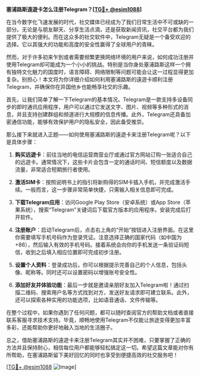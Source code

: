 **塞浦路斯遠遊卡怎么注册Telegram？[[TG💪+ @esim1088](https://t.me/s/esim1088)]**

在当今数字化飞速发展的时代，社交媒体已经成为了我们日常生活中不可或缺的一部分。无论是与朋友聊天、分享生活点滴，还是获取新闻资讯，社交平台都为我们提供了极大的便利。而在这众多的社交软件中，Telegram无疑是一个备受欢迎的选择。它以其强大的功能和高度的安全性赢得了全球用户的青睐。

然而，对于许多初来乍到或者需要频繁更换网络环境的用户来说，如何成功注册并使用Telegram却可能成为一个小小的挑战。特别是当你身处塞浦路斯这样一个拥有独特文化魅力的国度时，语言障碍、网络限制等问题可能会让这一过程显得更加复杂。别担心！本文将为你详细介绍如何利用塞浦路斯的遠遊卡顺利注册Telegram，并确保你在异国他乡也能畅享社交的乐趣。

首先，让我们简单了解一下Telegram的基本情况。Telegram是一款支持多设备同步的即时通讯应用程序，用户可以通过它发送文字、图片、视频等多种形式的消息，并且支持创建群组和频道进行大规模的信息传播。此外，Telegram还具备加密通信功能，能够有效保护用户的隐私安全，因此备受推崇。

那么接下来就进入正题——如何使用塞浦路斯的遠遊卡来注册Telegram呢？以下是具体步骤：

1. **购买远遊卡**：前往当地的电信运营商营业厅或通过官方网站订购一张适合自己的远遊卡。通常情况下，这些卡片会包含一定的通话时间、短信额度以及数据流量，非常适合短期旅行者使用。

2. **激活SIM卡**：按照说明书上的指引将新购得的SIM卡插入手机，并完成激活手续。一般而言，这一步骤非常简单快捷，只需输入相关信息即可完成。

3. **下载Telegram应用**：访问Google Play Store（安卓系统）或App Store（苹果系统），搜索“Telegram”关键词后下载官方版本的应用程序。安装完成后打开软件。

4. **注册账户**：启动Telegram后，点击右上角的“开始”按钮进入注册界面。在这里你需要填写手机号码作为登录凭证。注意选择正确的国家代码（如中国为+86），然后输入有效的手机号码。接着系统会向你的手机发送一条验证码短信，收到之后填入相应位置即可完成初步注册。

5. **设置个人资料**：登录成功后，你可以根据提示完善自己的个人信息，包括头像、昵称等。同时还可以设置密码以增强账号安全性。

6. **添加好友并体验功能**：最后一步就是邀请亲朋好友加入Telegram啦！通过扫描二维码、搜索用户名等方式找到对方，发送好友请求即可建立联系。此外，还可以探索各种实用的功能选项，比如语音通话、文件传输等。

在整个过程中，如果你遇到了任何问题，都可以随时查阅官方的帮助文档或者直接联系客服寻求技术支持。毕竟，顺畅地使用Telegram不仅能让旅途变得更加丰富多彩，还能帮助你更好地融入当地的生活圈子。

总之，借助塞浦路斯的遠遊卡来注册Telegram其实并不困难，只要掌握了正确的方法并且保持耐心，相信每位用户都能够轻松搞定这一切。希望这篇文章能对你有所帮助，在塞浦路斯留下美好回忆的同时也享受到便捷高效的社交服务吧！

[[TG💪+ @esim1088](https://t.me/s/esim1088) ![Image](https://i.postimg.cc/4NQfJmqS/Snipaste-2025-05-13-00-14-12.png)]